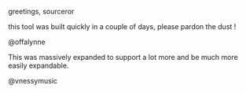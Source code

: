 greetings, sourceror

this tool was built quickly in a couple of days, please pardon the dust !

@offalynne

This was massively expanded to support a lot more and be much more easily expandable.

@vnessymusic
